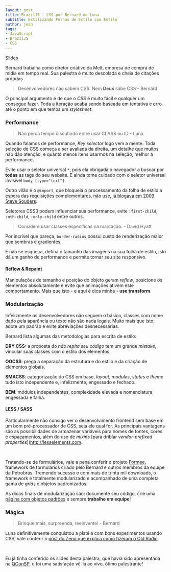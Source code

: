 ```yaml
---
layout: post
title: BrazilJS - CSS por Bernard de Luna
subtitle: Estilizando Folhas de Estilo com Estilo
author: jean
tags:
- JavaScript
- BrazilJS
- CSS
---
```


<a href="http://bernarddeluna.com/talks/estilizando" class="btn">Slides</a>

Bernard trabalha como diretor criativo da Melt, empresa de compra de mídia em tempo real. Sua palestra é muito descolada e cheia de citações próprias

> Desenvolvedores não sabem CSS. Nem **Deus** sabe CSS - Bernard

O principal argumento é de que o *CSS* é muito fácil e qualquer um consegue fazer. Toda a iteração acaba sendo baseada em tentativa e erro até o ponto em que temos um *stylesheet*.

### Performance

> Não perca tempo discutindo entre usar CLASS ou ID - Luna

Quando falamos de performance, *Key selector* logo vem a mente. Toda seleção de CSS começa a ser avaliada da direita, um detalhe que muitos não dão atenção, e quanto menos itens usarmos na seleção, melhor a performance.

Evite usar o seletor universal `*`, pois ela obrigada o navegador a buscar por **todas** as tags do seu website. E ainda tome cuidado com o seletor universal invisível `body [type="text"]`.

Outro vilão é o `@import`, que bloqueia o processamento da folha de estilo a espera das requisições complementares, não use, [já blogava em 2009 Steve Souders](http://www.stevesouders.com/blog/2009/04/09/dont-use-import).

Seletores CSS3 podem influenciar sua performance, evite `:first-child`, `:nth-child`, `:only-child` entre outros. 

> Considere usar classes específicas na marcação. - David Hyatt

Por incrível que pareça, `border-radius` possui custo de renderização maior que sombras e gradientes.

E não se esqueça, defina o tamanho das imagens na sua folha de estilo, isto dá um ganho de performance e permite tornar seu site responsivo.

#### Reflow & Repaint

Manipulações de tamanho e posição do objeto geram *reflow*, posicione os elementos absolutamente e evite que animações ativem este comportamento. Mais que isto - e aqui é dica minha - **use transform**.

### Modularização

Infelizmente os desenvolvedores não seguem o básico, classes com nome dado pela aparência ou texto não são nada legais. Muito mais que isto, adote um padrão e evite abreviações desnecessárias.

Bernard lista algumas das metodologias para escrita de estilo:

**DRY CSS:** a proposta do *não repita seu código* tem um grande *mistake*, vincular suas classes com o estilo dos elementos.

**OOCSS**: prega a separação da estrutura e do estilo e da criação de elementos globais.

**SMACSS**: categorização do CSS em base, *layout*, *modules*, *states* e *theme* tudo isto independente e, infelizmente, engessado e fechado.

**BEM**: módulos independentes, complexidade elevada e nomenclatura engessada e falha.

#### LESS / SASS

Particularmente não consigo ver o desenvolvimento frontend sem base em um bom pré-processador de CSS, seja ele qual for. As principais vantagens são as possibilidades de armazenar variáveis para nomes de fontes, cores e espaçamentos, além do uso de *mixins* [para driblar *vendor-prefixed properties*](http://lesselements.com.

<br>

Tratando-se de formulários, vale a pena conferir o projeto [Formee](http://formee.org/), framework de formulários criado pelo Bernard e outros membros da equipe da Petrobrás. Tremendo sucesso e com mais de trinta mil downloads, o framework é totalmente modularizado e acompanhado de uma completa gama de *grids* e objetos padronizados.

As dicas finais de modularização são: documente seu código, crie uma [página com objetos padrões](http://twitter.github.com/bootstrap/base-css.html) e sempre **trabalhe em equipe**!

### Mágica

> Brinque mais, surpreenda, reeinvente! - Bernard

Luna definitivamente conquistou a platéia com bons experimentos usando CSS, vale conferir o [post do Zeno que explica como fizeram o Old Radio](http://blog.zenorocha.com/post/27569632629/como-fizemos-o-oldradio). 

<br>

Eu já tinha conferido os slides desta palestra, que havia sido apresentada na [QConSP](http://qconsp.com), e foi uma satisfação vê-la ao vivo, ótimo palestrante!